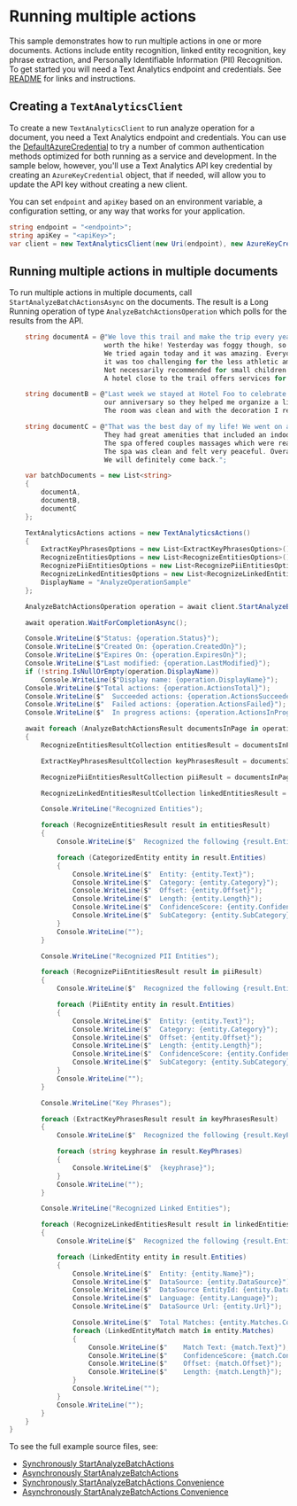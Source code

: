 # Running multiple actions
This sample demonstrates how to run multiple actions in one or more documents. Actions include entity recognition, linked entity recognition, key phrase extraction, and Personally Identifiable Information (PII) Recognition. To get started you will need a Text Analytics endpoint and credentials.  See [README][README] for links and instructions.

## Creating a `TextAnalyticsClient`

To create a new `TextAnalyticsClient` to run analyze operation for a document, you need a Text Analytics endpoint and credentials.  You can use the [DefaultAzureCredential][DefaultAzureCredential] to try a number of common authentication methods optimized for both running as a service and development.  In the sample below, however, you'll use a Text Analytics API key credential by creating an `AzureKeyCredential` object, that if needed, will allow you to update the API key without creating a new client.

You can set `endpoint` and `apiKey` based on an environment variable, a configuration setting, or any way that works for your application.

```C# Snippet:CreateTextAnalyticsClient
string endpoint = "<endpoint>";
string apiKey = "<apiKey>";
var client = new TextAnalyticsClient(new Uri(endpoint), new AzureKeyCredential(apiKey));
```

## Running multiple actions in multiple documents

To run multiple actions in multiple documents, call `StartAnalyzeBatchActionsAsync` on the documents.  The result is a Long Running operation of type `AnalyzeBatchActionsOperation` which polls for the results from the API.

```C# Snippet:AnalyzeOperationBatchConvenienceAsync
    string documentA = @"We love this trail and make the trip every year. The views are breathtaking and well
                        worth the hike! Yesterday was foggy though, so we missed the spectacular views.
                        We tried again today and it was amazing. Everyone in my family liked the trail although
                        it was too challenging for the less athletic among us.
                        Not necessarily recommended for small children.
                        A hotel close to the trail offers services for childcare in case you want that.";

    string documentB = @"Last week we stayed at Hotel Foo to celebrate our anniversary. The staff knew about
                        our anniversary so they helped me organize a little surprise for my partner.
                        The room was clean and with the decoration I requested. It was perfect!";

    string documentC = @"That was the best day of my life! We went on a 4 day trip where we stayed at Hotel Foo.
                        They had great amenities that included an indoor pool, a spa, and a bar.
                        The spa offered couples massages which were really good. 
                        The spa was clean and felt very peaceful. Overall the whole experience was great.
                        We will definitely come back.";

    var batchDocuments = new List<string>
    {
        documentA,
        documentB,
        documentC
    };

    TextAnalyticsActions actions = new TextAnalyticsActions()
    {
        ExtractKeyPhrasesOptions = new List<ExtractKeyPhrasesOptions>() { new ExtractKeyPhrasesOptions() },
        RecognizeEntitiesOptions = new List<RecognizeEntitiesOptions>() { new RecognizeEntitiesOptions() },
        RecognizePiiEntitiesOptions = new List<RecognizePiiEntitiesOptions>() { new RecognizePiiEntitiesOptions() },
        RecognizeLinkedEntitiesOptions = new List<RecognizeLinkedEntitiesOptions>() { new RecognizeLinkedEntitiesOptions() },
        DisplayName = "AnalyzeOperationSample"
    };

    AnalyzeBatchActionsOperation operation = await client.StartAnalyzeBatchActionsAsync(batchDocuments, actions);

    await operation.WaitForCompletionAsync();

    Console.WriteLine($"Status: {operation.Status}");
    Console.WriteLine($"Created On: {operation.CreatedOn}");
    Console.WriteLine($"Expires On: {operation.ExpiresOn}");
    Console.WriteLine($"Last modified: {operation.LastModified}");
    if (!string.IsNullOrEmpty(operation.DisplayName))
        Console.WriteLine($"Display name: {operation.DisplayName}");
    Console.WriteLine($"Total actions: {operation.ActionsTotal}");
    Console.WriteLine($"  Succeeded actions: {operation.ActionsSucceeded}");
    Console.WriteLine($"  Failed actions: {operation.ActionsFailed}");
    Console.WriteLine($"  In progress actions: {operation.ActionsInProgress}");

    await foreach (AnalyzeBatchActionsResult documentsInPage in operation.Value)
    {
        RecognizeEntitiesResultCollection entitiesResult = documentsInPage.RecognizeEntitiesActionsResults.FirstOrDefault().Result;

        ExtractKeyPhrasesResultCollection keyPhrasesResult = documentsInPage.ExtractKeyPhrasesActionsResults.FirstOrDefault().Result;

        RecognizePiiEntitiesResultCollection piiResult = documentsInPage.RecognizePiiEntitiesActionsResults.FirstOrDefault().Result;

        RecognizeLinkedEntitiesResultCollection linkedEntitiesResult = documentsInPage.RecognizeLinkedEntitiesActionsResults.FirstOrDefault().Result;

        Console.WriteLine("Recognized Entities");

        foreach (RecognizeEntitiesResult result in entitiesResult)
        {
            Console.WriteLine($"  Recognized the following {result.Entities.Count} entities:");

            foreach (CategorizedEntity entity in result.Entities)
            {
                Console.WriteLine($"  Entity: {entity.Text}");
                Console.WriteLine($"  Category: {entity.Category}");
                Console.WriteLine($"  Offset: {entity.Offset}");
                Console.WriteLine($"  Length: {entity.Length}");
                Console.WriteLine($"  ConfidenceScore: {entity.ConfidenceScore}");
                Console.WriteLine($"  SubCategory: {entity.SubCategory}");
            }
            Console.WriteLine("");
        }

        Console.WriteLine("Recognized PII Entities");

        foreach (RecognizePiiEntitiesResult result in piiResult)
        {
            Console.WriteLine($"  Recognized the following {result.Entities.Count} PII entities:");

            foreach (PiiEntity entity in result.Entities)
            {
                Console.WriteLine($"  Entity: {entity.Text}");
                Console.WriteLine($"  Category: {entity.Category}");
                Console.WriteLine($"  Offset: {entity.Offset}");
                Console.WriteLine($"  Length: {entity.Length}");
                Console.WriteLine($"  ConfidenceScore: {entity.ConfidenceScore}");
                Console.WriteLine($"  SubCategory: {entity.SubCategory}");
            }
            Console.WriteLine("");
        }

        Console.WriteLine("Key Phrases");

        foreach (ExtractKeyPhrasesResult result in keyPhrasesResult)
        {
            Console.WriteLine($"  Recognized the following {result.KeyPhrases.Count} Keyphrases:");

            foreach (string keyphrase in result.KeyPhrases)
            {
                Console.WriteLine($"  {keyphrase}");
            }
            Console.WriteLine("");
        }

        Console.WriteLine("Recognized Linked Entities");

        foreach (RecognizeLinkedEntitiesResult result in linkedEntitiesResult)
        {
            Console.WriteLine($"  Recognized the following {result.Entities.Count} linked entities:");

            foreach (LinkedEntity entity in result.Entities)
            {
                Console.WriteLine($"  Entity: {entity.Name}");
                Console.WriteLine($"  DataSource: {entity.DataSource}");
                Console.WriteLine($"  DataSource EntityId: {entity.DataSourceEntityId}");
                Console.WriteLine($"  Language: {entity.Language}");
                Console.WriteLine($"  DataSource Url: {entity.Url}");

                Console.WriteLine($"  Total Matches: {entity.Matches.Count()}");
                foreach (LinkedEntityMatch match in entity.Matches)
                {
                    Console.WriteLine($"    Match Text: {match.Text}");
                    Console.WriteLine($"    ConfidenceScore: {match.ConfidenceScore}");
                    Console.WriteLine($"    Offset: {match.Offset}");
                    Console.WriteLine($"    Length: {match.Length}");
                }
                Console.WriteLine("");
            }
            Console.WriteLine("");
        }
    }
}
```

To see the full example source files, see:

* [Synchronously StartAnalyzeBatchActions ](https://github.com/Azure/azure-sdk-for-net/blob/master/sdk/textanalytics/Azure.AI.TextAnalytics/tests/samples/Sample_AnalyzeOperation.cs)
* [Asynchronously StartAnalyzeBatchActions ](https://github.com/Azure/azure-sdk-for-net/blob/master/sdk/textanalytics/Azure.AI.TextAnalytics/tests/samples/Sample_AnalyzeOperationAsync.cs)
* [Synchronously StartAnalyzeBatchActions Convenience ](https://github.com/Azure/azure-sdk-for-net/blob/master/sdk/textanalytics/Azure.AI.TextAnalytics/tests/samples/Sample_AnalyzeOperationBatchConvenience.cs)
* [Asynchronously StartAnalyzeBatchActions Convenience](https://github.com/Azure/azure-sdk-for-net/blob/master/sdk/textanalytics/Azure.AI.TextAnalytics/tests/samples/Sample_AnalyzeOperationBatchConvenienceAsync.cs)

[DefaultAzureCredential]: https://github.com/Azure/azure-sdk-for-net/blob/master/sdk/identity/Azure.Identity/README.md
[README]: https://github.com/Azure/azure-sdk-for-net/blob/master/sdk/textanalytics/Azure.AI.TextAnalytics/README.md